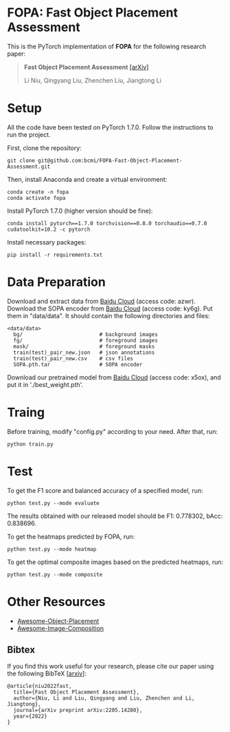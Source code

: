 **FOPA: Fast Object Placement Assessment**
=====
This is the PyTorch implementation of **FOPA** for the following research paper:
> **Fast Object Placement Assessment**  [[arXiv]](https://arxiv.org/pdf/2205.14280.pdf)<br>
>
> Li Niu, Qingyang Liu, Zhenchen Liu, Jiangtong Li


# Setup
All the code have been tested on PyTorch 1.7.0. Follow the instructions to run the project.

First, clone the repository:
```
git clone git@github.com:bcmi/FOPA-Fast-Object-Placement-Assessment.git
```
Then, install Anaconda and create a virtual environment:
```
conda create -n fopa
conda activate fopa
```
Install PyTorch 1.7.0 (higher version should be fine):
```
conda install pytorch==1.7.0 torchvision==0.8.0 torchaudio==0.7.0 cudatoolkit=10.2 -c pytorch
```
Install necessary packages:
```
pip install -r requirements.txt
```


# Data Preparation
Download and extract data from [Baidu Cloud](https://pan.baidu.com/s/1-zvAq1o9im4Y1pQvHVzRPg?pwd=azwr) (access code: azwr).
Download the SOPA encoder from [Baidu Cloud](https://pan.baidu.com/s/1rSCnjYkIGrkmYO9sl0nwnA?pwd=ky6g) (access code: ky6g). 
Put them in "data/data". It should contain the following directories and files:
```
<data/data>
  bg/                         # background images
  fg/                         # foreground images
  mask/                       # foreground masks
  train(test)_pair_new.json   # json annotations 
  train(test)_pair_new.csv    # csv files
  SOPA.pth.tar                # SOPA encoder
```

Download our pretrained model from [Baidu Cloud](https://pan.baidu.com/s/1kV1x4rvS1VXbkLQ0dYFqjw?pwd=x5ox) (access code: x5ox), and put it in './best_weight.pth'.

# Traing
Before training, modify "config.py" according to your need. After that, run:
```
python train.py
```

# Test
To get the F1 score and balanced accuracy of a specified model, run:
```
python test.py --mode evaluate 
```

The results obtained with our released model should be F1: 0.778302, bAcc: 0.838696.


To get the heatmaps predicted by FOPA, run:
```
python test.py --mode heatmap
```

To get the optimal composite images based on the predicted heatmaps, run:
```
python test.py --mode composite
```

# Other Resources

+ [Awesome-Object-Placement](https://github.com/bcmi/Awesome-Object-Placement)
+ [Awesome-Image-Composition](https://github.com/bcmi/Awesome-Image-Composition)


## Bibtex

If you find this work useful for your research, please cite our paper using the following BibTeX  [[arxiv](https://arxiv.org/pdf/2107.01889.pdf)]:

```
@article{niu2022fast,
  title={Fast Object Placement Assessment},
  author={Niu, Li and Liu, Qingyang and Liu, Zhenchen and Li, Jiangtong},
  journal={arXiv preprint arXiv:2205.14280},
  year={2022}
}
```
